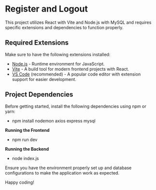 # Register and Logout

This project utilizes React with Vite and Node.js with MySQL and requires specific extensions and dependencies to function properly.

## Required Extensions

Make sure to have the following extensions installed:

- [Node.js](https://nodejs.org/) - Runtime environment for JavaScript.
- [Vite](https://vitejs.dev/) - A build tool for modern frontend projects with React.
- [VS Code](https://code.visualstudio.com/) (recommended) - A popular code editor with extension support for easier development.

## Project Dependencies

Before getting started, install the following dependencies using npm or yarn:
- npm install nodemon axios express mysql


**Running the Frontend**
- npm run dev

**Running the Backend**
- node index.js

Ensure you have the environment properly set up and database configurations to make the application work as expected.

Happy coding!